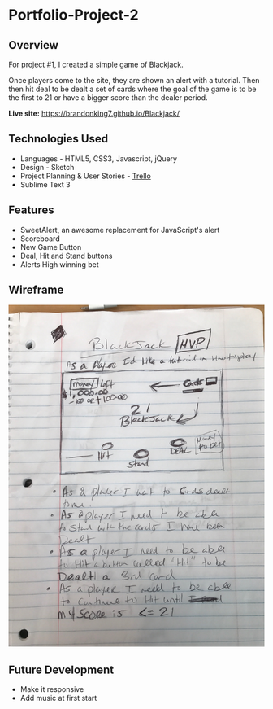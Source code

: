 # Portfolio-Project-2

## Overview

For project #1, I created a simple game of Blackjack.

Once players come to the site, they are shown an alert with a tutorial. Then then hit deal to be dealt a set of cards where
the goal of the game is to be the first to 21 or have a bigger score than the dealer period.

**Live site:** <https://brandonking7.github.io/Blackjack/>

## Technologies Used

  * Languages - HTML5, CSS3, Javascript, jQuery
  * Design - Sketch
  * Project Planning & User Stories - [Trello](https://trello.com/b/ibqDZwPv/blackjack-user-stories)
  * Sublime Text 3


## Features

  * SweetAlert, an awesome replacement for JavaScript's alert
  * Scoreboard
  * New Game Button
  * Deal, Hit and Stand buttons
  * Alerts High winning bet


## Wireframe

![Wireframe](https://github.com/brandonking7/Blackjack/blob/master/IMG_0546.png?raw=true)


## Future Development


  * Make it responsive
  * Add music at first start
